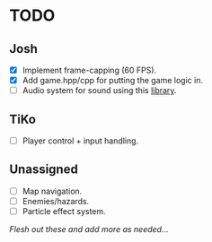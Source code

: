 # TODO

## Josh

* [X] Implement frame-capping (60 FPS).
* [X] Add game.hpp/cpp for putting the game logic in.
* [ ] Audio system for sound using this [library](https://github.com/jakebesworth/Simple-SDL2-Audio).

## TiKo

* [ ] Player control + input handling.

## Unassigned

* [ ] Map navigation.
* [ ] Enemies/hazards.
* [ ] Particle effect system.

*Flesh out these and add more as needed...*
